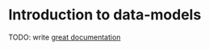 # Introduction to data-models

TODO: write [great documentation](http://jacobian.org/writing/what-to-write/)
